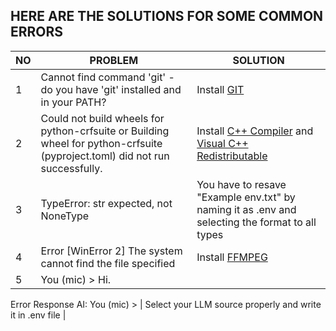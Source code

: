## HERE ARE THE SOLUTIONS FOR SOME COMMON ERRORS

| NO | PROBLEM   | SOLUTION  |
|----|-----------------|-----------------|
| 1  | Cannot find command 'git' - do you have 'git' installed and in your PATH?  | Install [GIT](https://git-scm.com/)      |
| 2  | Could not build wheels for python-crfsuite or Building wheel for python-crfsuite (pyproject.toml) did not run successfully.       | Install [C++ Compiler](https://sourceforge.net/projects/mingw-w64/) and [Visual C++ Redistributable](https://learn.microsoft.com/en-us/cpp/windows/latest-supported-vc-redist?view=msvc-170)      |
| 3  | TypeError: str expected, not NoneType| You have to resave "Example env.txt" by naming it as .env and selecting the format to all types     |
| 4  | Error [WinError 2] The system cannot find the file specified  | Install [FFMPEG](https://youtu.be/EyIIvctDhYc?si=0rC7SEhh9uAO9oCf)      |
| 5  | You (mic) > Hi.
Error Response
AI:
You (mic) >     | Select your LLM source properly and write it in .env file      |
